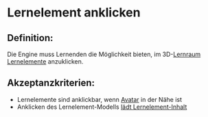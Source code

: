 # Lernelement anklicken


## Definition:
Die Engine muss Lernenden die Möglichkeit bieten, im 3D-[Lernraum](Lernraum-GE.md) [Lernelemente](Lernelement-GE.md) anzuklicken.


## Akzeptanzkriterien:
- Lernelemente sind anklickbar, wenn [Avatar](Avatar-GE.md) in der Nähe ist
- Anklicken des Lernelement-Modells [lädt Lernelement-Inhalt](ELG0029.md)